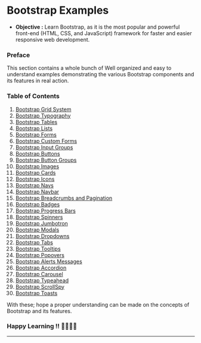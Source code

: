 # Bootstrap Examples
- **Objective :** Learn Bootstrap, as it is the most popular and powerful front-end (HTML, CSS, and JavaScript) framework for faster and easier responsive web development.

### Preface
This section contains a whole bunch of Well organized and easy to understand examples demonstrating the various Bootstrap components and its features in real action.

### **Table of Contents**

1. [Bootstrap Grid System]()
1. [Bootstrap Typography]()
1. [Bootstrap Tables]()
1. [Bootstrap Lists]()
1. [Bootstrap Forms]()
1. [Bootstrap Custom Forms]()
1. [Bootstrap  Input Groups]()
1. [Bootstrap Buttons]()
1. [Bootstrap Button Groups]()
1. [Bootstrap Images]()
1. [Bootstrap Cards]()
1. [Bootstrap Icons]()
1. [Bootstrap Navs]()
1. [Bootstrap Navbar]()
1. [Bootstrap Breadcrumbs and  Pagination]()
1. [Bootstrap Badges]()
1. [Bootstrap Progress Bars]()
1. [Bootstrap Spinners]()
1. [Bootstrap Jumbotron]()
1. [Bootstrap Modals]()
1. [Bootstrap Dropdowns]()
1. [Bootstrap Tabs]()
1. [Bootstrap Tooltips]()
1. [Bootstrap Popovers]()
1. [Bootstrap Alerts Messages]()
1. [Bootstrap Accordion](https://github.com/ZephyrAveryl777/Bootstrap-Examples/tree/master/Bootstrap%20Accordion)
1. [Bootstrap Carousel]()
1. [Bootstrap Typeahead]()
1. [Bootstrap ScrollSpy]()
1. [Bootstrap Toasts]()


With these;  hope a proper understanding can be made on the concepts of Bootstrap and its features.

### Happy Learning !! ✌🏻👍🏻

---

